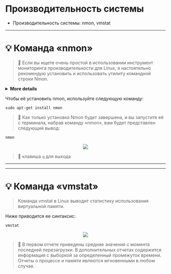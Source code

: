 # Производительность системы

* Производительность системы: nmon, vmstat
---
# :bulb: Команда «nmon»

> :mag_right: Если вы ищете очень простой в использовании инструмент мониторинга производительности для Linux, я настоятельно рекомендую установить и использовать утилиту командной строки Nmon.

<details>
<summary><b>More details</b></summary>
  
> Nmon – представляет собой инструмент для мониторинга производительности компьютера для операционных систем AIX и Linux.  C помощью его функционала вы можете узнать следующие параметры:

* ЦПУ
* объем памяти
* информация о сети
* информация о дисках
* информация о файловой системе
* NFS
* и многое другое

</details>
  
Чтобы  её установить nmon, используйте следующую команду:
```
sudo apt-get install nmon
```
> :mag_right: Как только установка Nmon будет завершена, и вы запустите её с терминала, набрав команду «nmon», вам будет представлен следующий вывод:

```
nmon
```

<p align="center">
<img src="https://media.giphy.com/media/SJGIbBvXN9SGZPrpRo/giphy.gif">
</p>

> :mag_right: клавиша `q` для выхода 
---
---
# :bulb: Команда «vmstat»

> Команда vmstat в Linux выводит статистику использования виртуальной памяти. 

Ниже приводится ее синтаксис:

```
vmstat
```
<p align="center">
<img src="https://media.giphy.com/media/AQV1spGX0BHFnTZ7xm/giphy.gif">
</p>

> :mag_right: В первом отчете приведены средние значения с момента последней перезагрузки. В дополнительных отчетах содержится информация с выборкой за определенный промежуток времени. Отчеты о процессе и памяти являются мгновенными в любом случае.
